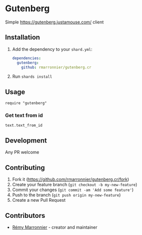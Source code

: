 # Gutenberg

Simple https://gutenberg.justamouse.com/ client

## Installation

1. Add the dependency to your `shard.yml`:

   ```yaml
   dependencies:
     gutenberg:
       github: rmarronnier/gutenberg.cr
   ```

2. Run `shards install`

## Usage

```crystal
require "gutenberg"
```

### Get text from id

```text = Gutenberg::Client.new
text.text_from_id
```

## Development

Any PR welcome

## Contributing

1. Fork it (<https://github.com/rmarronnier/gutenberg.cr/fork>)
2. Create your feature branch (`git checkout -b my-new-feature`)
3. Commit your changes (`git commit -am 'Add some feature'`)
4. Push to the branch (`git push origin my-new-feature`)
5. Create a new Pull Request

## Contributors

- [Rémy Marronnier](https://github.com/rmarronnier) - creator and maintainer
